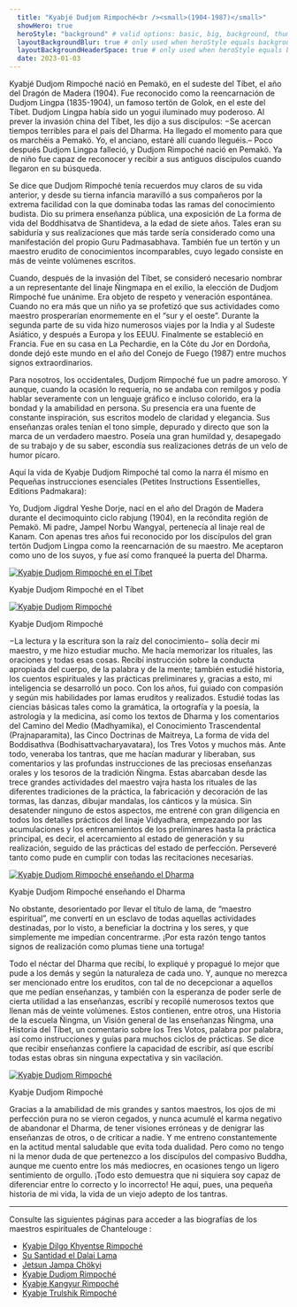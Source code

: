 ```yaml
---
  title: "Kyabjé Dudjom Rimpoché<br /><small>(1904-1987)</small>"
  showHero: true
  heroStyle: "background" # valid options: basic, big, background, thumbAndBackground
  layoutBackgroundBlur: true # only used when heroStyle equals background or thumbAndBackground
  layoutBackgroundHeaderSpace: true # only used when heroStyle equals background
  date: 2023-01-03
---
```


Kyabjé Dudjom Rimpoché nació en Pemakö, en el sudeste del Tíbet, el año del Dragón de Madera (1904). Fue reconocido como la reencarnación de Dudjom Lingpa (1835-1904), un famoso tertön de Golok, en el este del Tíbet. Dudjom Lingpa había sido un yogui iluminado muy poderoso. Al prever la invasión china del Tíbet, les dijo a sus discípulos: −Se acercan tiempos terribles para el país del Dharma. Ha llegado el momento para que os marchéis a Pemakö. Yo, el anciano, estaré allí cuando lleguéis.– Poco después Dudjom Lingpa falleció, y Dudjom Rimpoché nació en Pemakö. Ya de niño fue capaz de reconocer y recibir a sus antiguos discípulos cuando llegaron en su búsqueda.

Se dice que Dudjom Rimpoché tenía recuerdos muy claros de su vida anterior, y desde su tierna infancia maravilló a sus compañeros por la extrema facilidad con la que dominaba todas las ramas del conocimiento budista. Dio su primera enseñanza pública, una exposición de La forma de vida del Boddhisatva de Shantideva, a la edad de siete años. Tales eran su sabiduría y sus realizaciones que más tarde sería considerado como una manifestación del propio Guru Padmasabhava. También fue un tertön y un maestro erudito de conocimientos incomparables, cuyo legado consiste en más de veinte volúmenes escritos. 

Cuando, después de la invasión del Tíbet, se consideró necesario nombrar a un representante del linaje Ñingmapa en el exilio, la elección de Dudjom Rimpoché fue unánime. Era objeto de respeto y veneración espontánea. Cuando no era más que un niño ya se profetizó que sus actividades como maestro prosperarían enormemente en el “sur y el oeste”. Durante la segunda parte de su vida hizo numerosos viajes por la India y al Sudeste Asiático, y después a Europa y los EEUU. Finalmente se estableció en Francia. Fue en su casa en La Pechardie, en la Côte du Jor en Dordoña, donde dejó este mundo en el año del Conejo de Fuego (1987) entre muchos signos extraordinarios. 

Para nosotros, los occidentales, Dudjom Rimpoché fue un padre amoroso. Y aunque, cuando la ocasión lo requería, no se andaba con remilgos y podía hablar severamente con un lenguaje gráfico e incluso colorido, era la bondad y la amabilidad en persona. Su presencia era una fuente de constante inspiración, sus escritos modelo de claridad y elegancia. Sus enseñanzas orales tenían el tono simple, depurado y directo que son la marca de un verdadero maestro. Poseía una gran humildad y, desapegado de su trabajo y de su saber, escondía sus realizaciones detrás de un velo de humor pícaro. 

Aquí la vida de Kyabje Dudjom Rimpoché tal como la narra él mismo en Pequeñas instrucciones esenciales (Petites Instructions Essentielles, Editions Padmakara): 

Yo, Dudjom Jigdral Yeshe Dorje, nací en el año del Dragón de Madera durante el decimoquinto ciclo rabjung (1904), en la recóndita región de Pemakö. Mi padre, Jampel Norbu Wangyal, pertenecía al linaje real de Kanam. Con apenas tres años fui reconocido por los discípulos del gran tertön Dudjom Lingpa como la reencarnación de su maestro. Me aceptaron como uno de los suyos, y fue así como franqueé la puerta del Dharma. 

[ ![Kyabje Dudjom Rimpoché en el Tíbet](/images/img_DR_20ans-150x150.jpg) ](http://www.songtsen.org/songtsen/wp-content/uploads/sites/2/2013/12/img_DR_20ans.jpg)

Kyabje Dudjom Rimpoché en el Tíbet 

[ ![Kyabje Dudjom Rimpoché](/images/img_DR_portrait1-150x150.jpg) ](http://www.songtsen.org/songtsen/wp-content/uploads/sites/2/2013/12/img_DR_portrait1.jpg)

Kyabje Dudjom Rimpoché 

−La lectura y la escritura son la raíz del conocimiento− solía decir mi maestro, y me hizo estudiar mucho. Me hacía memorizar los rituales, las oraciones y todas esas cosas. Recibí instrucción sobre la conducta apropiada del cuerpo, de la palabra y de la mente; también estudié historia, los cuentos espirituales y las prácticas preliminares y, gracias a esto, mi inteligencia se desarrolló un poco. Con los años, fui guiado con compasión y según mis habilidades por lamas eruditos y realizados. Estudié todas las ciencias básicas tales como la gramática, la ortografía y la poesía, la astrología y la medicina, así como los textos de Dharma y los comentarios del Camino del Medio (Madhyamika), el Conocimiento Trascendental (Prajnaparamita), las Cinco Doctrinas de Maitreya, La forma de vida del Boddisathva (Bodhisattvacharyavatara), los Tres Votos y muchos más. Ante todo, veneraba los tantras, que me hacían madurar y liberaban, sus comentarios y las profundas instrucciones de las preciosas enseñanzas orales y los tesoros de la tradición Ñingma. Estas abarcaban desde las trece grandes actividades del maestro vajra hasta los rituales de las diferentes tradiciones de la práctica, la fabricación y decoración de las tormas, las danzas, dibujar mandalas, los cánticos y la música. Sin desatender ninguno de estos aspectos, me entrené con gran diligencia en todos los detalles prácticos del linaje Vidyadhara, empezando por las acumulaciones y los entrenamientos de los preliminares hasta la práctica principal, es decir, el acercamiento al estado de generación y su realización, seguido de las prácticas del estado de perfección. Perseveré tanto como pude en cumplir con todas las recitaciones necesarias. 

[ ![Kyabje Dudjom Rimpoché enseñando el Dharma](/images/img_DR_portrait2-223x300.jpg) ](http://www.songtsen.org/songtsen/wp-content/uploads/sites/2/2013/12/img_DR_portrait2.jpg)

Kyabje Dudjom Rimpoché enseñando el Dharma 

No obstante, desorientado por llevar el título de lama, de “maestro espiritual”, me convertí en un esclavo de todas aquellas actividades destinadas, por lo visto, a beneficiar la doctrina y los seres, y que simplemente me impedían concentrarme. ¡Por esta razón tengo tantos signos de realización como plumas tiene una tortuga! 

Todo el néctar del Dharma que recibí, lo expliqué y propagué lo mejor que pude a los demás y según la naturaleza de cada uno. Y, aunque no merezca ser mencionado entre los eruditos, con tal de no decepcionar a aquellos que me pedían enseñanzas, y también con la esperanza de poder serle de cierta utilidad a las enseñanzas, escribí y recopilé numerosos textos que llenan más de veinte volúmenes. Estos contienen, entre otros, una Historia de la escuela Ñingma, un Visión general de las enseñanzas Ñingma, una Historia del Tíbet, un comentario sobre los Tres Votos, palabra por palabra, así como instrucciones y guías para muchos ciclos de prácticas. Se dice que recibir enseñanzas confiere la capacidad de escribir, así que escribí todas estas obras sin ninguna expectativa y sin vacilación. 

[ ![Kyabje Dudjom Rimpoché](/images/img_DR_portrait4-150x150.jpg) ](http://www.songtsen.org/songtsen/wp-content/uploads/sites/2/2013/12/img_DR_portrait4.jpg)

Kyabje Dudjom Rimpoché 

Gracias a la amabilidad de mis grandes y santos maestros, los ojos de mi perfección pura no se vieron cegados, y nunca acumulé el karma negativo de abandonar el Dharma, de tener visiones erróneas y de denigrar las enseñanzas de otros, o de criticar a nadie. Y me entreno constantemente en la actitud mental saludable que evita toda dualidad. Pero como no tengo ni la menor duda de que pertenezco a los discípulos del compasivo Buddha, aunque me cuento entre los más mediocres, en ocasiones tengo un ligero sentimiento de orgullo. ¡Todo esto demuestra que ni siquiera soy capaz de diferenciar entre lo correcto y lo incorrecto! He aquí, pues, una pequeña historia de mi vida, la vida de un viejo adepto de los tantras. 

* * *

Consulte las siguientes páginas para acceder a las biografías de los maestros espirituales de Chantelouge : 

  * [ Kyabje Dilgo Khyentse Rimpoché ](http://www.songtsen.org/songtsen/es/founding-teachers/dilgo-khyentse-rinpoche/)
  * [ Su Santidad el Dalai Lama ](http://www.songtsen.org/songtsen/es/founding-teachers/his-holiness-the-dalai-lama/)
  * [ Jetsun Jampa Chökyi ](http://www.songtsen.org/songtsen/es/founding-teachers/jetsun-jampa-chokyi/)
  * [ Kyabje Dudjom Rimpoché ](http://www.songtsen.org/songtsen/es/founding-teachers/kyabje-dudjom-rinpoche/)
  * [ Kyabje Kangyur Rimpoché ](http://www.songtsen.org/songtsen/es/founding-teachers/kyabje-kangyur-rinpoche/)
  * [ Kyabje Trulshik Rimpoché ](http://www.songtsen.org/songtsen/es/founding-teachers/kyabje-trulshik-rinpoche/)


